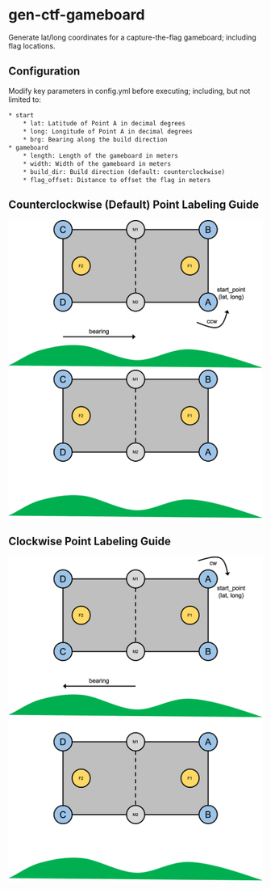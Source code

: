 # gen-ctf-gameboard
Generate lat/long coordinates for a capture-the-flag gameboard; including flag locations.

## Configuration
Modify key parameters in config.yml before executing; including, but not limited to:

    * start
        * lat: Latitude of Point A in decimal degrees
        * long: Longitude of Point A in decimal degrees
        * brg: Bearing along the build direction
    * gameboard
        * length: Length of the gameboard in meters
        * width: Width of the gameboard in meters
        * build_dir: Build direction (default: counterclockwise)
        * flag_offset: Distance to offset the flag in meters

## Counterclockwise (Default) Point Labeling Guide
![Generate CTF Gameboard (CCW)](images/gen-ctf-gameboard.png#gh-light-mode-only)
![Generate CTF Gameboard (CCW)](images/gen-ctf-gameboard-dark.png#gh-dark-mode-only)

## Clockwise Point Labeling Guide
![Generate CTF Gameboard (CW)](images/gen-ctf-gameboard-cw.png#gh-light-mode-only)
![Generate CTF Gameboard (CW)](images/gen-ctf-gameboard-cw-dark.png#gh-dark-mode-only)
